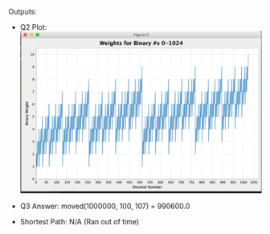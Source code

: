 Outputs:

- Q2 Plot:
![Plot Image](Q2_Plot.png)

- Q3 Answer:
moved(1000000, 100, 107) = 990600.0

- Shortest Path: N/A (Ran out of time)